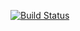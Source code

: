 [![Build Status](https://travis-ci.org/alexart2013/ruby.svg?branch=master)](https://travis-ci.org/alexart2013/ruby)